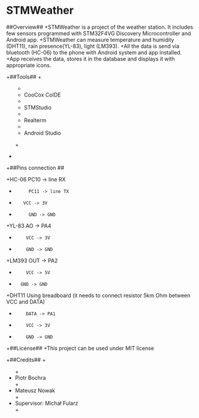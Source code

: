 # STMWeather
##Overview##
+STMWeather is a project of the weather station. It includes few sensors programmed with STM32F4VG Discovery Microcontroller and Android app. 
+STMWeather can measure temperature and humidity (DHT11), rain presence(YL-83), light (LM393). 
+All the data is send via bluetooth (HC-06) to the phone with Android system and app installed.
+App receives the data, stores it in the database and displays it with appropriate icons.

+##Tools##
 +<ul>
 +  <li>CooCox CoIDE</li>
 +  <li>STMStudio</li>
 +  <li>Realterm</li>
 +  <li>Android Studio</li>
 +</ul>
 
 +
 +##Pins connection ##
 
+HC-06   PC10 -> line RX 
+	       PC11 -> line TX 
+        VCC -> 3V
+	       GND -> GND 

+YL-83 	AO -> PA4 
+	      VCC -> 3V 
+	      GND -> GND 

+LM393  OUT -> PA2 
+	      VCC -> 5V 
+       GND -> GND 

+DHT11	Using breadboard (it needs to connect resistor 5km Ohm between VCC and DATA)
+	      DATA -> PA1
+	      VCC -> 3V
+	      GND -> GND

+##License##
 +This project can be used under MIT license
 
 +##Credits##
 +<ul>
 +<li>Piotr Bochra</li>
 +<li>Mateusz Nowak</li>
 +<li>Supervisor: Michał Fularz</li>
 +</ul>
